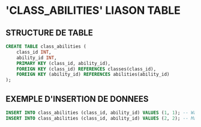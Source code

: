 # 'CLASS_ABILITIES' LIASON TABLE

## STRUCTURE DE TABLE

```sql
CREATE TABLE class_abilities (
    class_id INT,
    ability_id INT,
    PRIMARY KEY (class_id, ability_id),
    FOREIGN KEY (class_id) REFERENCES classes(class_id),
    FOREIGN KEY (ability_id) REFERENCES abilities(ability_id)
);
```

## EXEMPLE D'INSERTION DE DONNEES

```sql
INSERT INTO class_abilities (class_id, ability_id) VALUES (1, 1); -- Warrior classe a l'habileté Stealth
INSERT INTO class_abilities (class_id, ability_id) VALUES (2, 2); -- Mage classe a l'habileté Magic Missile
```
